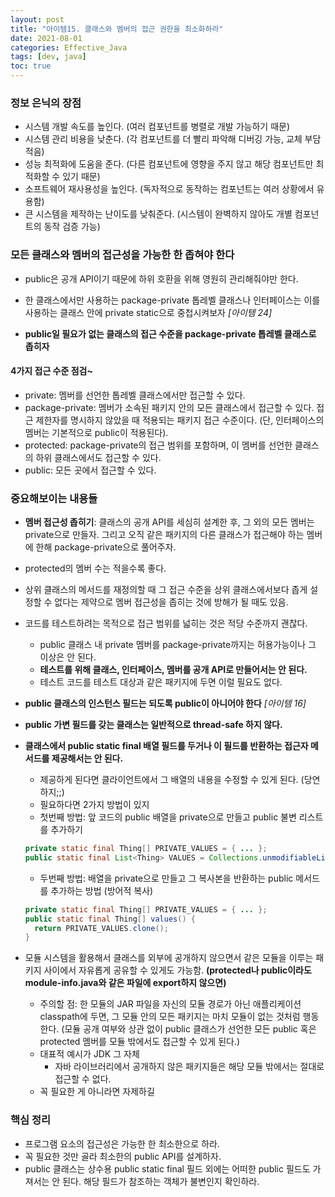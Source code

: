 ```yaml
---
layout: post
title: "아이템15. 클래스와 멤버의 접근 권한을 최소화하라"
date: 2021-08-01
categories: Effective_Java
tags: [dev, java]
toc: true
---
```



### 정보 은닉의 장점

- 시스템 개발 속도를 높인다. (여러 컴포넌트를 병렬로 개발 가능하기 때문)
- 시스템 관리 비용을 낮춘다. (각 컴포넌트를 더 빨리 파악해 디버깅 가능, 교체 부담 적음)
- 성능 최적화에 도움을 준다. (다른 컴포넌트에 영향을 주지 않고 해당 컴포넌트만 최적화할 수 있기 때문)
- 소프트웨어 재사용성을 높인다. (독자적으로 동작하는 컴포넌트는 여러 상황에서 유용함)
- 큰 시스템을 제작하는 난이도를 낮춰준다. (시스템이 완벽하지 않아도 개별 컴포넌트의 동작 검증 가능)



### 모든 클래스와 멤버의 접근성을 가능한 한 좁혀야 한다

- public은 공개 API이기 때문에 하위 호환을 위해 영원히 관리해줘야만 한다.
- 한 클래스에서만 사용하는 package-private 톱레벨 클래스나 인터페이스는 이를 사용하는 클래스 안에 private static으로 중첩시켜보자 *[아이템 24]*

- **public일 필요가 없는 클래스의 접근 수준을 package-private 톱레벨 클래스로 좁히자**



#### 4가지 접근 수준 점검~

- private: 멤버를 선언한 톱레벨 클래스에서만 접근할 수 있다.
- package-private: 멤버가 소속된 패키지 안의 모든 클래스에서 접근할 수 있다. 접근 제한자를 명시하지 않았을 때 적용되는 패키지 접근 수준이다. (단, 인터페이스의 멤버는 기본적으로 public이 적용된다).
- protected: package-private의 접근 범위를 포함하며, 이 멤버를 선언한 클래스의 하위 클래스에서도 접근할 수 있다.
- public: 모든 곳에서 접근할 수 있다.



### 중요해보이는 내용들

- **멤버 접근성 좁히기**: 클래스의 공개 API를 세심히 설계한 후, 그 외의 모든 멤버는 private으로 만들자. 그리고 오직 같은 패키지의 다른 클래스가 접근해야 하는 멤버에 한해 package-private으로 풀어주자.

- protected의 멤버 수는 적을수록 좋다.

- 상위 클래스의 메서드를 재정의할 때 그 접근 수준을 상위 클래스에서보다 좁게 설정할 수 없다는 제약으로 멤버 접근성을 좁히는 것에 방해가 될 때도 있음.

- 코드를 테스트하려는 목적으로 접근 범위를 넓히는 것은 적당 수준까지 괜찮다.

  - public 클래스 내 private 멤버를 package-private까지는 허용가능이나 그 이상은 안 된다.
  - **테스트를 위해 클래스, 인터페이스, 멤버를 공개 API로 만들어서는 안 된다.**
  - 테스트 코드를 테스트 대상과 같은 패키지에 두면 이럴 필요도 없다.

- **public 클래스의 인스턴스 필드는 되도록 public이 아니어야 한다** *[아이템 16]*

- **public 가변 필드를 갖는 클래스는 일반적으로 thread-safe 하지 않다.**

- **클래스에서 public static final 배열 필드를 두거나 이 필드를 반환하는 접근자 메서드를 제공해서는 안 된다.**

  - 제공하게 된다면 클라이언트에서 그 배열의 내용을 수정할 수 있게 된다. (당연하지;;)
  - 필요하다면 2가지 방법이 있지
  - 첫번째 방법: 앞 코드의 public 배열을 private으로 만들고 public 불변 리스트를 추가하기

  ```java
  private static final Thing[] PRIVATE_VALUES = { ... };
  public static final List<Thing> VALUES = Collections.unmodifiableList(Arrays.asList(PRIVATE_VALUES));
  ```

  - 두번째 방법: 배열을 private으로 만들고 그 복사본을 반환하는 public 메서드를 추가하는 방법 (방어적 복사)

  ```java
  private static final Thing[] PRIVATE_VALUES = { ... };
  public static final Thing[] values() {
    return PRIVATE_VALUES.clone();
  }
  ```

- 모듈 시스템을 활용해서 클래스를 외부에 공개하지 않으면서 같은 모듈을 이루는 패키지 사이에서 자유롭게 공유할 수 있게도 가능함. **(protected나 public이라도 module-info.java와 같은 파일에 export하지 않으면)**

  - 주의할 점: 한 모듈의 JAR 파일을 자신의 모듈 경로가 아닌 애플리케이션 classpath에 두면, 그 모듈 안의 모든 패키지는 마치 모듈이 없는 것처럼 행동한다. (모듈 공개 여부와 상관 없이 public 클래스가 선언한 모든 public 혹은 protected 멤버를 모듈 밖에서도 접근할 수 있게 된다.)
  - 대표적 예시가 JDK 그 자체
    - 자바 라이브러리에서 공개하지 않은 패키지들은 해당 모듈 밖에서는 절대로 접근할 수 없다.
  - 꼭 필요한 게 아니라면 자제하길



### 핵심 정리

- 프로그램 요소의 접근성은 가능한 한 최소한으로 하라.
- 꼭 필요한 것만 골라 최소한의 public API를 설계하자.
- public 클래스는 상수용 public static final 필드 외에는 어떠한 public 필드도 가져서는 안 된다. 해당 필드가 참조하는 객체가 불변인지 확인하라.
